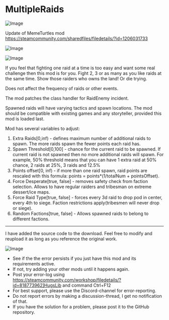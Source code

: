 # MultipleRaids

![Image](https://i.imgur.com/buuPQel.png)

Update of MemeTurtles mod
https://steamcommunity.com/sharedfiles/filedetails/?id=1206031733

![Image](https://i.imgur.com/pufA0kM.png)

	
![Image](https://i.imgur.com/Z4GOv8H.png)


If you feel that fighting one raid at a time is too easy and want some real challenge then this mod is for you. Fight 2, 3 or as many as you like raids at the same time. Show those raiders who owns the land! Or die trying.


Does not affect the frequency of raids or other events.


The mod patches the class handler for RaidEnemy incident. 

Spawned raids will have varying tactics and spawn locations.
The mod should be compatible with existing games and any storyteller, provided this mod is loaded last.

Mod has several variables to adjust:
1) Extra Raids[0,inf) - defines maximum number of additional raids to spawn. The more raids spawn the fewer points each raid has.
2) Spawn Threshold[0,100] - chance for the current raid to be spawned. If current raid is not spawned then no more additional raids will spawn. For example, 50% threshold means that you can have 1 extra raid at 50% chance, 2 raids at 25%, 3 raids and 12.5%
3) Points offset[0, inf) - if more than one raid spawn, raid points are rescaled with this formula: points = points*(1/totalNum + pointsOffset).
4) Force Desperate[true, false] - removes safety check from faction selection. Allows to have regular raiders and tribesman on extreme dessert/ice maps.
5) Force Raid Type[true, false] - forces every 3d raid to drop pod in center, every 4th to siege. Faction restrictions apply(tribesmen will never drop or siege).
6) Random Factions[true, false] - Allows spawned raids to belong to different factions.

-----
I have added the source code to the download. Feel free to modify and reupload it as long as you reference the original work.


![Image](https://i.imgur.com/PwoNOj4.png)



-  See if the the error persists if you just have this mod and its requirements active.
-  If not, try adding your other mods until it happens again.
-  Post your error-log using https://steamcommunity.com/workshop/filedetails/?id=818773962]HugsLib and command Ctrl+F12
-  For best support, please use the Discord-channel for error-reporting.
-  Do not report errors by making a discussion-thread, I get no notification of that.
-  If you have the solution for a problem, please post it to the GitHub repository.




